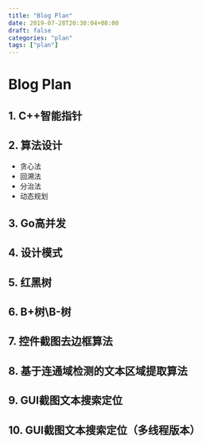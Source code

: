 ```yaml
---
title: "Blog Plan"
date: 2019-07-28T20:30:04+08:00
draft: false
categories: "plan"
tags: ["plan"]
---
```


# Blog Plan

## 1. C\++智能指针

## 2. 算法设计

* 贪心法
* 回溯法
* 分治法
* 动态规划

## 3. Go高并发

## 4. 设计模式

## 5. 红黑树

## 6. B+树\B-树

## 7. 控件截图去边框算法

## 8. 基于连通域检测的文本区域提取算法

## 9. GUI截图文本搜索定位

## 10. GUI截图文本搜索定位（多线程版本）